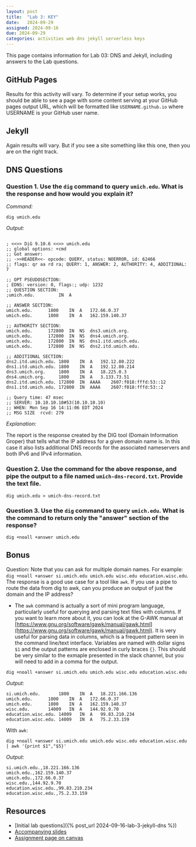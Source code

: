 ```yaml
---
layout: post
title:  "Lab 3: KEY"
date:   2024-09-29
assigned: 2024-09-16
due: 2024-09-29
categories: activities web dns jekyll serverless keys
---
```



This page contains information for Lab 03: DNS and Jekyll, including answers to the Lab questions.

## GitHub Pages

Results for this activity will vary. To determine if your setup works, you should be able to see a page with some content serving at your GitHub pages output URL, which will be formatted like `USERNAME.github.io` where USERNAME is your GitHub user name.

## Jekyll

Again results will vary. But if you see a site something like this one, then you are on the right track.

## DNS Questions

### Question 1. Use the `dig` command to query `umich.edu`. What is the response and how would you explain it?

_Command:_
```shell
dig umich.edu
```

_Output:_
```

; <<>> DiG 9.10.6 <<>> umich.edu
;; global options: +cmd
;; Got answer:
;; ->>HEADER<<- opcode: QUERY, status: NOERROR, id: 62466
;; flags: qr aa rd ra; QUERY: 1, ANSWER: 2, AUTHORITY: 4, ADDITIONAL: 7

;; OPT PSEUDOSECTION:
; EDNS: version: 0, flags:; udp: 1232
;; QUESTION SECTION:
;umich.edu.			IN	A

;; ANSWER SECTION:
umich.edu.		1800	IN	A	172.66.0.37
umich.edu.		1800	IN	A	162.159.140.37

;; AUTHORITY SECTION:
umich.edu.		172800	IN	NS	dns3.umich.org.
umich.edu.		172800	IN	NS	dns4.umich.org.
umich.edu.		172800	IN	NS	dns1.itd.umich.edu.
umich.edu.		172800	IN	NS	dns2.itd.umich.edu.

;; ADDITIONAL SECTION:
dns2.itd.umich.edu.	1800	IN	A	192.12.80.222
dns1.itd.umich.edu.	1800	IN	A	192.12.80.214
dns3.umich.org.		1800	IN	A	18.225.0.3
dns4.umich.org.		1800	IN	A	3.133.73.51
dns2.itd.umich.edu.	172800	IN	AAAA	2607:f018:fffd:53::12
dns1.itd.umich.edu.	172800	IN	AAAA	2607:f018:fffd:53::2

;; Query time: 47 msec
;; SERVER: 10.10.10.10#53(10.10.10.10)
;; WHEN: Mon Sep 16 14:11:06 EDT 2024
;; MSG SIZE  rcvd: 279
```

_Explanation:_

The report is the response created by the DIG tool (Domain Information Groper)
that tells what the IP address for a given domain name is. In this case it also lists
additional DNS records for the associated nameservers and both IPv6 and IPv4 information.

### Question 2. Use the command for the above response, and pipe the output to a file named `umich-dns-record.txt`. Provide the text file.

```shell
dig umich.edu > umich-dns-record.txt
```

### Question 3. Use the `dig` command to query `umich.edu`. What is the command to return only the "answer" section of the response?  

```shell
dig +noall +answer umich.edu
```

## Bonus

Question: Note that you can ask for multiple domain names. For example: `dig +noall +answer si.umich.edu umich.edu wisc.edu education.wisc.edu`. The response is a good use case for a tool like `awk`. If you use a pipe to route the data from dig to awk, can you produce an output of just the domain and the IP address? 
  * The `awk` command is actually a sort of mini program language, particularly useful for querying and parsing text files with columns. If you want to learn more about it, you can look at the G-AWK manual at [https://www.gnu.org/software/gawk/manual/gawk.html](https://www.gnu.org/software/gawk/manual/gawk.html). It is very useful for parsing data in columns, which is a frequent pattern seen in the command line/text interface. Variables are named with dollar signs `$1` and the output patterns are enclosed in curly braces `{}`. This should be very similar to the exmaple presented in the slack channel, but you will need to add in a comma for the output.

```shell
dig +noall +answer si.umich.edu umich.edu wisc.edu education.wisc.edu
```

_Output:_
```
si.umich.edu.		1800	IN	A	18.221.166.136
umich.edu.		1800	IN	A	172.66.0.37
umich.edu.		1800	IN	A	162.159.140.37
wisc.edu.		14009	IN	A	144.92.9.70
education.wisc.edu.	14009	IN	A	99.83.210.234
education.wisc.edu.	14009	IN	A	75.2.33.159
```

With `awk`:

```shell
dig +noall +answer si.umich.edu umich.edu wisc.edu education.wisc.edu | awk '{print $1","$5}'
```

_Output:_

```shell
si.umich.edu.,18.221.166.136
umich.edu.,162.159.140.37
umich.edu.,172.66.0.37
wisc.edu.,144.92.9.70
education.wisc.edu.,99.83.210.234
education.wisc.edu.,75.2.33.159
```

## Resources

* [Initial lab questions]({% post_url 2024-09-16-lab-3-jekyll-dns %})
* [Accompanying slides][slides]
* [Assignment page on canvas][canvas-link]

[slides]: https://docs.google.com/presentation/d/1iSu3lnByhIsORFVL93oMJ-zAog23SaKpj_bo5VA4V70/edit?usp=sharing
[canvas-link]: https://umich.instructure.com/courses/698670/assignments/2472580

